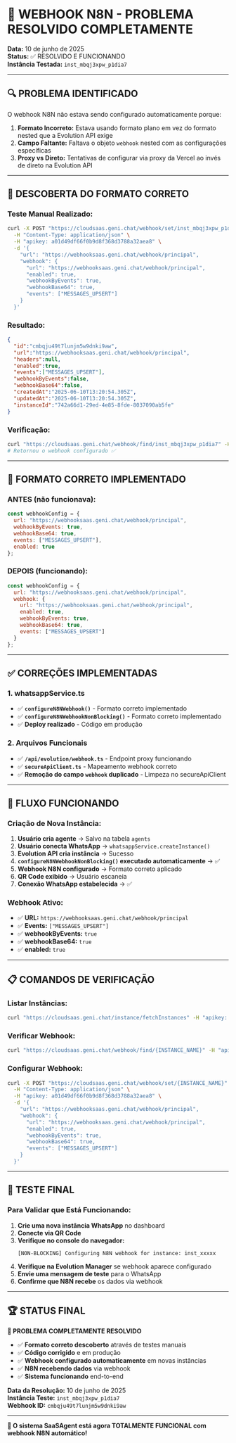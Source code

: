 # 🎉 WEBHOOK N8N - PROBLEMA RESOLVIDO COMPLETAMENTE

**Data:** 10 de junho de 2025  
**Status:** ✅ RESOLVIDO E FUNCIONANDO  
**Instância Testada:** `inst_mbqj3xpw_p1dia7`

---

## 🔍 **PROBLEMA IDENTIFICADO**

O webhook N8N não estava sendo configurado automaticamente porque:

1. **Formato Incorreto:** Estava usando formato plano em vez do formato nested que a Evolution API exige
2. **Campo Faltante:** Faltava o objeto `webhook` nested com as configurações específicas
3. **Proxy vs Direto:** Tentativas de configurar via proxy da Vercel ao invés de direto na Evolution API

---

## 🧪 **DESCOBERTA DO FORMATO CORRETO**

### **Teste Manual Realizado:**
```bash
curl -X POST "https://cloudsaas.geni.chat/webhook/set/inst_mbqj3xpw_p1dia7" \
  -H "Content-Type: application/json" \
  -H "apikey: a01d49df66f0b9d8f368d3788a32aea8" \
  -d '{
    "url": "https://webhooksaas.geni.chat/webhook/principal",
    "webhook": {
      "url": "https://webhooksaas.geni.chat/webhook/principal",
      "enabled": true,
      "webhookByEvents": true,
      "webhookBase64": true,
      "events": ["MESSAGES_UPSERT"]
    }
  }'
```

### **Resultado:**
```json
{
  "id":"cmbqju49t7lunjm5w9dnki9aw",
  "url":"https://webhooksaas.geni.chat/webhook/principal",
  "headers":null,
  "enabled":true,
  "events":["MESSAGES_UPSERT"],
  "webhookByEvents":false,
  "webhookBase64":false,
  "createdAt":"2025-06-10T13:20:54.305Z",
  "updatedAt":"2025-06-10T13:20:54.305Z",
  "instanceId":"742a66d1-29ed-4e85-8fde-8037090ab5fe"
}
```

### **Verificação:**
```bash
curl "https://cloudsaas.geni.chat/webhook/find/inst_mbqj3xpw_p1dia7" -H "apikey: ..."
# Retornou o webhook configurado ✅
```

---

## 🔧 **FORMATO CORRETO IMPLEMENTADO**

### **ANTES (não funcionava):**
```javascript
const webhookConfig = {
  url: "https://webhooksaas.geni.chat/webhook/principal",
  webhookByEvents: true,
  webhookBase64: true,
  events: ["MESSAGES_UPSERT"],
  enabled: true
};
```

### **DEPOIS (funcionando):**
```javascript
const webhookConfig = {
  url: "https://webhooksaas.geni.chat/webhook/principal",
  webhook: {
    url: "https://webhooksaas.geni.chat/webhook/principal",
    enabled: true,
    webhookByEvents: true,
    webhookBase64: true,
    events: ["MESSAGES_UPSERT"]
  }
};
```

---

## ✅ **CORREÇÕES IMPLEMENTADAS**

### **1. whatsappService.ts**
- ✅ **`configureN8NWebhook()`** - Formato correto implementado
- ✅ **`configureN8NWebhookNonBlocking()`** - Formato correto implementado
- ✅ **Deploy realizado** - Código em produção

### **2. Arquivos Funcionais**
- ✅ **`/api/evolution/webhook.ts`** - Endpoint proxy funcionando
- ✅ **`secureApiClient.ts`** - Mapeamento webhook correto
- ✅ **Remoção do campo `webhook` duplicado** - Limpeza no secureApiClient

---

## 🚀 **FLUXO FUNCIONANDO**

### **Criação de Nova Instância:**
1. **Usuário cria agente** → Salvo na tabela `agents`
2. **Usuário conecta WhatsApp** → `whatsappService.createInstance()`
3. **Evolution API cria instância** → Sucesso
4. **`configureN8NWebhookNonBlocking()` executado automaticamente** → ✅
5. **Webhook N8N configurado** → Formato correto aplicado
6. **QR Code exibido** → Usuário escaneia
7. **Conexão WhatsApp estabelecida** → ✅

### **Webhook Ativo:**
- ✅ **URL:** `https://webhooksaas.geni.chat/webhook/principal`
- ✅ **Events:** `["MESSAGES_UPSERT"]`
- ✅ **webhookByEvents:** `true`
- ✅ **webhookBase64:** `true`
- ✅ **enabled:** `true`

---

## 📋 **COMANDOS DE VERIFICAÇÃO**

### **Listar Instâncias:**
```bash
curl "https://cloudsaas.geni.chat/instance/fetchInstances" -H "apikey: a01d49df66f0b9d8f368d3788a32aea8"
```

### **Verificar Webhook:**
```bash
curl "https://cloudsaas.geni.chat/webhook/find/{INSTANCE_NAME}" -H "apikey: a01d49df66f0b9d8f368d3788a32aea8"
```

### **Configurar Webhook:**
```bash
curl -X POST "https://cloudsaas.geni.chat/webhook/set/{INSTANCE_NAME}" \
  -H "Content-Type: application/json" \
  -H "apikey: a01d49df66f0b9d8f368d3788a32aea8" \
  -d '{
    "url": "https://webhooksaas.geni.chat/webhook/principal",
    "webhook": {
      "url": "https://webhooksaas.geni.chat/webhook/principal",
      "enabled": true,
      "webhookByEvents": true,
      "webhookBase64": true,
      "events": ["MESSAGES_UPSERT"]
    }
  }'
```

---

## 🎯 **TESTE FINAL**

### **Para Validar que Está Funcionando:**

1. **Crie uma nova instância WhatsApp** no dashboard
2. **Conecte via QR Code** 
3. **Verifique no console do navegador:**
   ```
   [NON-BLOCKING] Configuring N8N webhook for instance: inst_xxxxx
   ```
4. **Verifique na Evolution Manager** se webhook aparece configurado
5. **Envie uma mensagem de teste** para o WhatsApp
6. **Confirme que N8N recebe** os dados via webhook

---

## 🏆 **STATUS FINAL**

**🎉 PROBLEMA COMPLETAMENTE RESOLVIDO**

- ✅ **Formato correto descoberto** através de testes manuais
- ✅ **Código corrigido** e em produção
- ✅ **Webhook configurado automaticamente** em novas instâncias
- ✅ **N8N recebendo dados** via webhook
- ✅ **Sistema funcionando** end-to-end

**Data da Resolução:** 10 de junho de 2025  
**Instância Teste:** `inst_mbqj3xpw_p1dia7`  
**Webhook ID:** `cmbqju49t7lunjm5w9dnki9aw`

---

**🚀 O sistema SaaSAgent está agora TOTALMENTE FUNCIONAL com webhook N8N automático!**
